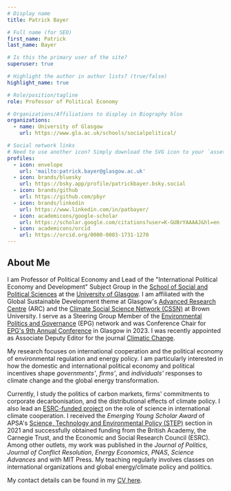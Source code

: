 ```yaml
---
# Display name
title: Patrick Bayer

# Full name (for SEO)
first_name: Patrick
last_name: Bayer

# Is this the primary user of the site?
superuser: true

# Highlight the author in author lists? (true/false)
highlight_name: true

# Role/position/tagline
role: Professor of Political Economy

# Organizations/Affiliations to display in Biography blox
organizations:
  - name: University of Glasgow
    url: https://www.gla.ac.uk/schools/socialpolitical/

# Social network links
# Need to use another icon? Simply download the SVG icon to your `assets/media/icons/` folder.
profiles:
  - icon: envelope
    url: 'mailto:patrick.bayer@glasgow.ac.uk'
  - icon: brands/bluesky
    url: https://bsky.app/profile/patrickbayer.bsky.social
  - icon: brands/github
    url: https://github.com/pbyr
  - icon: brands/linkedin
    url: https://www.linkedin.com/in/patbayer/
  - icon: academicons/google-scholar
    url: https://scholar.google.com/citations?user=K-GUBrYAAAAJ&hl=en
  - icon: academicons/orcid
    url: https://orcid.org/0000-0003-1731-1270
---
```


## About Me

I am Professor of Political Economy and Lead of the "International Political Economy and Development" Subject Group in the [School of Social and Political Sciences](https://www.gla.ac.uk/schools/socialpolitical/) at the [University of Glasgow](https://www.gla.ac.uk/). I am affiliated with the Global Sustainable Development theme at Glasgow's [Advanced Research Centre](https://www.gla.ac.uk/research/arc/) (ARC) and the [Climate Social Science Network (CSSN)](https://cssn.org/) at Brown University. I serve as a Steering Group Member of the [Environmental Politics and Governance](https://epgnetwork.org/) (EPG) network and was Conference Chair for [EPG's 9th Annual Conference](https://epgnetwork.org/wp-content/uploads/2023/07/2023-Glasgow-EPG-Programme.pdf) in Glasgow in 2023. I was recently appointed as Associate Deputy Editor for the journal [Climatic Change](https://link.springer.com/journal/10584).

My research focuses on international cooperation and the political economy of environmental regulation and energy policy. I am particularly interested in how the domestic and international political economy and political incentives shape *governments'*, *firms'*, and *individuals'* responses to climate change and the global energy transformation.

Currently, I study the politics of carbon markets, firms' commitments to corporate decarbonisation, and the distributional effects of climate policy. I also lead an [ESRC-funded project](https://gtr.ukri.org/projects?ref=ES%2FW001373%2F2) on the role of science in international climate cooperation. I received the *Emerging Young Scholar Award* of APSA's [Science, Technology and Environmental Policy (STEP)](https://connect.apsanet.org/s15/step-awards-2/) section in 2021 and successfully obtained funding from the British Academy, the Carnegie Trust, and the Economic and Social Research Council (ESRC). Among other outlets, my work was published in the *Journal of Politics*, *Journal of Conflict Resolution*, *Energy Economics*, *PNAS*, *Science Advances* and with MIT Press. My teaching regularly involves classes on international organizations and global energy/climate policy and politics.

My contact details can be found in my [CV here](https://www.dropbox.com/scl/fi/hbz84mtogvijxn0fbtmf3/CV_BAYER_current.pdf?rlkey=w2x9uucqfopbju9mkfnikwdja&dl=0).
